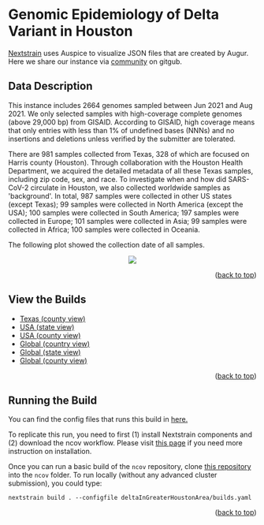 <a name="readme-top"></a>
# Genomic Epidemiology of Delta Variant in Houston
[Nextstrain](https://nextstrain.org) uses Auspice to visualize JSON files that are created by Augur. Here we share our instance via [community](https://nextstrain.org/community/) on gitgub.

## Data Description
This instance includes 2664 genomes sampled between Jun 2021 and Aug 2021. We only selected samples with high-coverage complete genomes (above 29,000 bp) from GISAID. According to GISAID, high coverage means that only entries with less than 1% of undefined bases (NNNs) and no insertions and deletions unless verified by the submitter are tolerated.

There are 981 samples collected from Texas, 328 of which are focused on Harris county (Houston). Through collaboration with the Houston Health Department, we acquired the detailed metadata of all these Texas samples, including zip code, sex, and race. To investigate when and how did SARS-CoV-2 circulate in Houston, we also collected worldwide samples as 'background'. In total, 987 samples were collected in other US states (except Texas); 99 samples were collected in North America (except the USA); 100 samples were collected in South America; 197 samples were collected in Europe; 101 samples were collected in Asia; 99 samples were collected in Africa; 100 samples were collected in Oceania.

The following plot showed the collection date of all samples.
<p align="center"><img src="https://github.com/leke-lyu/ncov/files/10379414/Date.pdf"></p>

<p align="right">(<a href="#readme-top">back to top</a>)</p>

## View the Builds
- [Texas (county view)](https://nextstrain.org/community/leke-lyu/ncov/houston)
- [USA (state view)](https://nextstrain.org/community/leke-lyu/ncov/texas)
- [USA (county view)](https://nextstrain.org/community/leke-lyu/ncov/texas?r=location)
- [Global (country view)](https://nextstrain.org/community/leke-lyu/ncov/global)
- [Global (state view)](https://nextstrain.org/community/leke-lyu/ncov/global?r=division)
- [Global (county view)](https://nextstrain.org/community/leke-lyu/ncov/global?r=location)

<p align="right">(<a href="#readme-top">back to top</a>)</p>

## Running the Build
You can find the config files that runs this build in [here.](https://github.com/leke-lyu/deltaInGreaterHoustonArea)

To replicate this run, you need to first (1) install Nextstrain components and (2) download the ncov workflow. Please visit [this page](https://docs.nextstrain.org/projects/ncov/en/latest/tutorial/setup.html) if you need more instruction on installation.

Once you can run a basic build of the `ncov` repository, clone [this repository](https://github.com/leke-lyu/deltaInGreaterHoustonArea) into the `ncov` folder. To run locally (without any advanced cluster submission), you could type:

```shell
nextstrain build . --configfile deltaInGreaterHoustonArea/builds.yaml 
```


<p align="right">(<a href="#readme-top">back to top</a>)</p>

